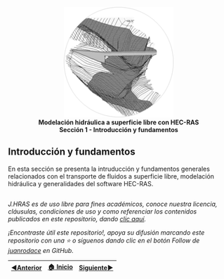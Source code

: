 <div align="center">
<br><img alt="J.HRAS" src="../.icons/0_HRAS.png" width="250px">
<br><b>Modelación hidráulica a superficie libre con HEC-RAS</b><br>
<b>Sección 1 - Introducción y fundamentos</b><br>
</div>

## Introducción y fundamentos
En esta sección se presenta la intruducción y fundamentos generales relacionados con el transporte de fluidos a superficie libre, modelación hidráulica y generalidades del software HEC-RAS.

##

_J.HRAS es de uso libre para fines académicos, conoce nuestra licencia, cláusulas, condiciones de uso y como referenciar los contenidos publicados en este repositorio, dando [clic aquí](../License.md)._

_¡Encontraste útil este repositorio!, apoya su difusión marcando este repositorio con una ⭐ o síguenos dando clic en el botón Follow de [juanrodace](https://github.com/juanrodace) en GitHub._

| [:arrow_backward:Anterior](../Readme.md) | [:house: Inicio](../Readme.md) | [Siguiente:arrow_forward:](FundamentalConcepts/Readme.md) |
|------------------------------------------|--------------------------------|-----------------------------------------------------------|